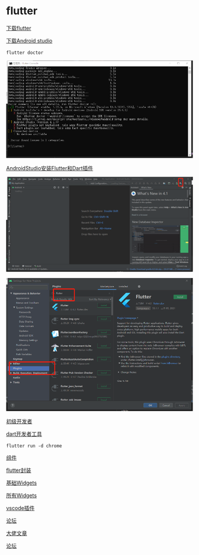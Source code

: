 # flutter



[下载flutter](https://flutterchina.club/setup-windows/)

[下载Android studio](https://developer.android.com/studio)




```
flutter doctor
```

![](./assets/page3.png)


[AndroidStudio安装Flutter和Dart插件](https://www.jianshu.com/p/c552fca89f19)


![](./assets/page1.png)


![](./assets/page2.png)

[初级开发者](https://flutter.cn/docs/codelabs)

[dart开发者工具](https://flutter.cn/docs/development/tools/devtools/cli)

```
flutter run -d chrome
```


[组件](http://laomengit.com/)

[flutter封装](https://dvlproad.github.io/Flutter/6%E8%BF%9B%E9%98%B6/Flutter%E6%8E%A7%E4%BB%B6%E7%9A%84%E5%B0%81%E8%A3%85/)

[基础Widgets](https://flutterchina.club/widgets/basics/)

[所有Widgets](https://flutterchina.club/widgets/widgetindex/)

[](https://book.flutterchina.club/chapter2/)

[vscode插件](https://www.jianshu.com/p/064f281015ba)

[论坛](http://www.flutterj.com/?sort=1)

[大佬文章](https://github.com/DeveloperErenLiu/Flutter-PDF)

[论坛](https://book.flutterchina.club/)